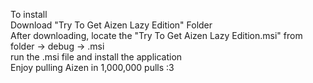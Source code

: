 To install  
Download "Try To Get Aizen Lazy Edition" Folder  
After downloading, locate the "Try To Get Aizen Lazy Edition.msi" from folder -> debug -> .msi  
run the .msi file and install the application  
Enjoy pulling Aizen in 1,000,000 pulls :3
